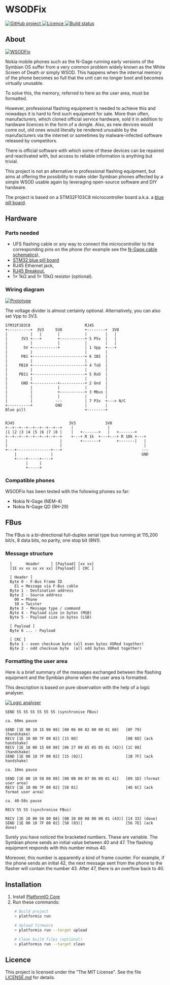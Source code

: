 # WSODFix

<p>
<a href="https://github.com/mupfelofen-de/WSODFix">
    <img src="https://img.shields.io/badge/project-GitHub-blue?style=flat?svg=true" alt="GitHub project" />
</a>
<a href="https://github.com/mupfelofen-de/WSODFix/blob/master/LICENSE.md">
    <img src="https://img.shields.io/badge/licence-MIT-blue?style=flat?svg=true" alt="Licence" />
</a>
<a href="https://www.travis-ci.com/mupfelofen-de/WSODFix">
    <img src="https://www.travis-ci.com/mupfelofen-de/WSODFix.svg?branch=master" alt="Build status" />
</a>
</p>

## About

[![WSODFix](.media/wsodfix-tn.png)](.media/wsodfix.jpg?raw=true "WSODFix")

Nokia mobile phones such as the N-Gage running early versions of the
Symbian OS suffer from a very common problem widely known as the White
Screen of Death or simply WSOD.  This happens when the internal memory
of the phone becomes so full that the unit can no longer boot and
becomes virtually unusable.

To solve this, the memory, referred to here as the user area, must be
formatted.

However, professional flashing equipment is needed to achieve this and
nowadays it is hard to find such equipment for sale.  More than often,
manufacturers, which cloned official service hardware, sold it in
addition to hardware licences in the form of a dongle.  Also, as new
devices would come out, old ones would literally be rendered unusable by
the manufacturers via the internet or sometimes by malware-infected
software released by competitors.

There is official software with which some of these devices can be
repaired and reactivated with, but access to reliable information is
anything but trivial.

This project is not an alternative to professional flashing equipment,
but aims at offering the possibility to make older Symbian phones
affected by a simple WSOD usable again by leveraging open-source
software and DIY hardware.

The project is based on a STM32F103C8 microcontroller board a.k.a. a
[blue pill board](http://reblag.dk/stm32/).

## Hardware

### Parts needed

- UFS flashing cable or any way to connect the microcontroller to the
  corresponding pins on the phone (for example see the [N-Gage cable
  schematics](docs/Nokia_N-Gage_cable.pdf)),
- [STM32 blue pill board](http://reblag.dk/stm32/)
- RJ45 Ethernet jack,
- [RJ45 Breakout](https://www.sparkfun.com/products/716),
- 1× 1kΩ and 1× 10kΩ resistor (optional).

### Wiring diagram

[![Prototype](.media/prototype-tn.png)](.media/prototype.jpg?raw=true "Prototype")

The voltage divider is almost certainly optional.  Alternatively, you
can also set Vpp to 3V3.

```text
STM32F103C8                        RJ45
+----------+  3V3     5V0          +--------+  3V0
|          |   |       |           |        |   |
|      3V3 +---+       +-----------+ 5 P5v  |   |
|          |           |           |        |   |
|       5V +-----------+           | 1 Vpp  +---+
|          |                       |        |
|      PB1 +-----------------------+ 6 IBI  |
|          |                       |        |
|     PB10 +-----------------------+ 4 TxD  |
|          |                       |        |
|     PB11 +-----------------------+ 5 RxD  |
|          |                       |        |
|      GND +-----------+-----------+ 2 Gnd  |
|          |           |           |        |
|          |           +-----------+ 3 Mbus |
|          |           |           |        |
|          |          ---          | 7 P3v  +---> N/C
+----------+          GND          |        |
Blue pill                          +--------+


RJ45                        3V3             3V0
+--+--+--+--+--+--+--+--+    |               |
|1 |2 |3 |4 |5 |6 |7 |8 |    |   +-------+   |   +-------+
+--+--+--+--+--+--+--+--+    +---+ R 1k  +---+---+ R 10k +---+
|                       |        +-------+       +-------|   |
|                       |                                    |
+---+---------------+---+                                   ---
    |               |                                       GND
    +----+-----+----+
         |     |
         +-----+

```

### Compatible phones

WSODFix has been tested with the following phones so far:

- Nokia N-Gage (NEM-4)
- Nokia N-Gage QD (RH-29)

## FBus

The FBus is a bi-directional full-duplex serial type bus running at
115,200 bit/s, 8 data bits, no parity, one stop bit (8N1).

### Message structure

```text
  [      Header     ] [Payload] [xx xx]
  [1E xx xx xx xx xx] [Payload] [ CRC ]

  [ Header ]
  Byte 0 - F-Bus Frame ID
    E1 = Message via F-Bus cable
  Byte 1 - Destination address
  Byte 2 - Source address
    00 = Phone
    10 = Twister
  Byte 3 - Message type / command
  Byte 4 - Payload size in bytes (MSB)
  Byte 5 - Payload size in bytes (LSB)

  [ Payload ]
  Byte 6 ... - Payload

  [ CRC ]
  Byte 1 - even checksum byte (all even bytes XORed together)
  Byte 2 - odd checksum byte  (all odd bytes XORed together)
```

### Formatting the user area

Here is a brief summary of the messages exchanged between the flashing
equipment and the Symbian phone when the user area is formatted.

This description is based on pure observation with the help of a logic
analyser.

[![Logic analyser](.media/logic-analyser-tn.png)](.media/logic-analyser.jpg?raw=true "Logic analyser")

```text
SEND 55 55 55 55 55 55 (synchronise FBus)

ca. 60ms pause

SEND [1E 00 10 15 00 08] [00 06 00 02 00 00 01 60]   [0F 79] (handshake)
RECV [1E 10 00 7F 00 02] [15 00]                     [0B 6D] (ack handshake)
RECV [1E 10 00 15 00 08] [06 27 00 65 05 05 01 (42)] [1C 08] (handshake)
SEND [1E 00 10 7F 00 02] [15 (02)]                   [1B 7F] (ack handshake)

ca. 16ms pause

SEND [1E 00 10 58 00 08] [00 0B 00 07 06 00 01 41]   [09 1D] (format user area)
RECV [1E 10 00 7F 00 02] [58 01]                     [46 6C] (ack format user area)

ca. 40-50s pause

RECV 55 55 (synchronise FBus)

RECV [1E 10 00 58 00 08] [0B 38 00 08 00 00 01 (43)] [14 33] (done)
SEND [1E 00 10 7F 00 02] [58 (03)]                   [56 7E] (ack done)
```

Surely you have noticed the bracketed numbers.  These are variable.  The
Symbian phone sends an initial value between 40 and 47.  The flashing
equipment responds with this number minus 40.

Moreover, this number is apparently a kind of frame counter.  For
example, if the phone sends an initial 42, the next message sent from
the phone to the flasher will contain the number 43. After 47, there is
an overflow back to 40.

## Installation

1. Install [PlatformIO Core](http://docs.platformio.org/page/core.html)
2. Run these commands:

```bash
    # Build project
    > platformio run

    # Upload firmware
    > platformio run --target upload

    # Clean build files (optional)
    > platformio run --target clean
```

## Licence

This project is licensed under the "The MIT License".  See the file
[LICENSE.md](LICENSE.md) for details.
